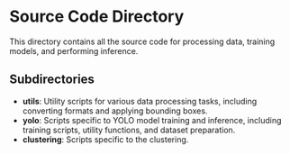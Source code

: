 # Source Code Directory

This directory contains all the source code for processing data, training models, and performing inference.

## Subdirectories

- **utils**: Utility scripts for various data processing tasks, including converting formats and applying bounding boxes.
- **yolo**: Scripts specific to YOLO model training and inference, including training scripts, utility functions, and dataset preparation.
- **clustering**: Scripts specific to the clustering.

